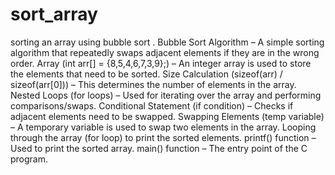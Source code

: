 # sort_array

sorting an array using bubble sort .
Bubble Sort Algorithm – A simple sorting algorithm that repeatedly swaps adjacent elements if they are in the wrong order.
Array (int arr[] = {8,5,4,6,7,3,9};) – An integer array is used to store the elements that need to be sorted.
Size Calculation (sizeof(arr) / sizeof(arr[0])) – This determines the number of elements in the array.
Nested Loops (for loops) – Used for iterating over the array and performing comparisons/swaps.
Conditional Statement (if condition) – Checks if adjacent elements need to be swapped.
Swapping Elements (temp variable) – A temporary variable is used to swap two elements in the array.
Looping through the array (for loop) to print the sorted elements.
printf() function – Used to print the sorted array.
main() function – The entry point of the C program.
